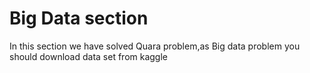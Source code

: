# Big Data section 
In this section we have solved Quara problem,as Big data problem
you should download data set from kaggle

